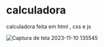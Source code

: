 # calculadora
 calculadora feita em html , css e js


![Captura de tela 2023-11-10 135545](https://github.com/ggvictor/calculadora/assets/107512940/b58a4839-547c-4fb9-b13b-804044456afc)
